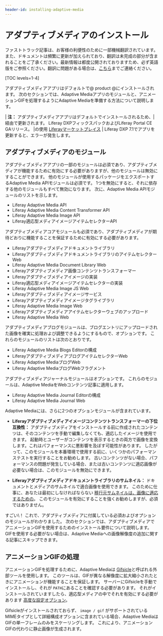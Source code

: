 ```yaml
---
header-id: installing-adaptive-media
---
```


# アダプティブメディアのインストール

<p class="alert alert-info"><span class="wysiwyg-color-blue120">ファストトラック記事は、お客様の利便性のために一部機械翻訳されています。また、ドキュメントは頻繁に更新が加えられており、翻訳は未完成の部分が含まれることをご了承ください。最新情報は都度公開されておりますため、必ず英語版をご参照ください。翻訳に問題がある場合は、<a href="mailto:support-content-jp@liferay.com">こちら</a>までご連絡ください。</span></p>

[TOC levels=1-4]

アダプティブメディアアプリはデフォルトで@ product @にインストールされます。 次のセクションでは、Adaptive Mediaアプリのモジュールと、アニメーションGIFを処理するようにAdaptive Mediaを準備する方法について説明します。

| **注：** アダプティブメディアアプリはデフォルトでインストールされるため、|経由で更新されます。 Liferay DXPフィックスパックおよびLiferay Portal CE GAリリース。 |の使用 [Liferayマーケットプレイス](https://web.liferay.com/marketplace) | Liferay DXP 7.1でアプリを更新すると、エラーが発生します。

## アダプティブメディアのモジュール

アダプティブメディアアプリの一部のモジュールは必須であり、アダプティブメディアが機能するために有効にする必要がありますが、他のモジュールは無効にすることができます。 他のモジュールが使用するパッケージをエクスポートするAdaptive Media APIモジュールは必須です。 1つを無効にすると、それに依存する他のモジュールもすべて無効になります。 次に、Adaptive Media APIモジュールのリストを示します。

  - Liferay Adaptive Media API
  - Liferay Adaptive Media Content Transformer API
  - Liferay Adaptive Media Image API
  - Liferay適応型メディアイメージアイテムセレクターAPI

アダプティブメディアコアモジュールも必須であり、アダプティブメディアが期待どおりに機能することを保証するために有効にする必要があります。

  - Liferayアダプティブメディアドキュメントライブラリ
  - LiferayアダプティブメディアドキュメントライブラリのアイテムセレクターWeb
  - Liferay Adaptive Media Document Library Web
  - Liferayアダプティブメディア画像コンテンツトランスフォーマー
  - Liferayアダプティブメディアイメージの実装
  - Liferay適応型メディアイメージアイテムセレクターの実装
  - Liferay Adaptive Media Image JS Web
  - Liferayアダプティブメディアイメージサービス
  - Liferayアダプティブメディアイメージタグライブラリ
  - Liferay Adaptive Media Image Web
  - Liferayアダプティブメディアアイテムセレクターウェブのアップロード
  - Liferay Adaptive Media Web

アダプティブメディアブログモジュールは、ブログエントリにアップロードされた画像を確実に処理および調整できるようにするもので、オプションです。 これらのモジュールのリストは次のとおりです。

  - Liferay Adaptive Media Blogs Editorの構成
  - LiferayアダプティブメディアブログアイテムセレクターWeb
  - Liferay Adaptive MediaブログWeb
  - Liferay Adaptive MediaブログWebフラグメント

アダプティブメディアジャーナルモジュールはオプションです。 これらのモジュールは、Adaptive MediaをWebコンテンツ記事に適用します。

  - Liferay Adaptive Media Journal Editorの構成
  - Liferay Adaptive Media Journal Web

Adaptive Mediaには、さらに2つのオプションモジュールが含まれています。

  - **Liferayアダプティブメディアイメージコンテンツトランスフォーマーの下位互換性：** アダプティブメディアをインストールする前に作成されたコンテンツは、そのコンテンツを手動で編集しなくても、適応したイメージを使用できます。 起動時とユーザーがコンテンツを表示するときの両方で画像を変換します。これはパフォーマンスに悪影響を及ぼす可能性があります。 したがって、このモジュールを本番環境で使用する前に、いくつかのパフォーマンステストを実行することをお勧めします。 古いコンテンツがない場合、パフォーマンスの問題が発生している場合、または古いコンテンツに適応画像が必要ない場合は、このモジュールを無効にできます。

  - **Liferayアダプティブメディアドキュメントライブラリのサムネイル：** ドキュメントとメディアのサムネイルで適合画像を使用できます。 このために仕事に、あなたは最初にしなければならない [移行元サムネイルは、画像に適応するための](/docs/7-1/user/-/knowledge_base/u/migrating-documents-and-media-thumbnails-to-adaptive-media)。 このモジュールを有効にすることを強くお勧めしますが、必須ではありません。

すごい\！ これで、アダプティブメディアに付属している必須およびオプションのモジュールがわかりました。 次のセクションでは、アダプティブメディアでアニメーションGIFを使用するためのインストール要件について説明します。 GIFを使用する必要がない場合は、Adaptive Mediaへの画像解像度の追加に関する記事にスキップできます。

## アニメーションGIFの処理

アニメーションGIFを処理するために、Adaptive Mediaは [Gifsicle](https://www.lcdf.org/gifsicle)と呼ばれる外部ツールを使用します。 このツールは、GIFが異なる解像度に拡大縮小されたときにアニメーションが機能することを保証します。 サーバーにGifsicleを手動でインストールし、それが `PATH`にあることを確認する必要があります。 それがインストールされていますしたら、適応型メディアの中でそれを有効にする必要があります [高度な設定オプション](/docs/7-1/user/-/knowledge_base/u/advanced-configuration-options)。

Gifsicleがインストールされておらず、 `image / gif` がサポートされているMIMEタイプとして詳細構成オプションに含まれている場合、Adaptive MediaはGIFの単一フレームのみをスケーリングします。 これにより、アニメーションGIFの代わりに静止画像が生成されます。
